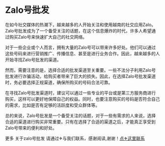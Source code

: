 # Zalo号批发

在如今社交媒体的热潮下，越来越多的人开始关注和使用越南的社交应用Zalo。Zalo号批发成为了一个备受关注的话题，在这个信息爆炸的时代，许多人希望通过购买Zalo号来快速扩大自己的社交网络。

对于一些企业或个人而言，拥有大量的Zalo号可以带来许多好处。他们可以通过这些号码来进行营销推广、传播信息、甚至是进行业务合作。因此，越来越多的人开始寻找Zalo号批发的渠道。

然而，需要注意的是，选择合适的批发渠道至关重要。一些不法分子利用Zalo号批发进行诈骗活动，给购买者带来了巨大的损失。因此，在选择Zalo号批发渠道时，务必要选择正规渠道，确保所购买的号码合法可靠。

在寻找Zalo号批发渠道时，建议可以通过一些专业的平台或是第三方服务商进行购买，这样可以更好地保障自己的权益。同时，也要注意购买的号码是否符合自己的需求，比如是否有足够的活跃度和受众群体等。

总的来说，Zalo号批发是一个备受关注的话题，对于一些有需求的人来说，选择合适的渠道进行购买非常重要。只有在选择了合适的渠道之后，才能真正享受到Zalo号带来的便利和好处。

更多 关于zalo号批发 请通过✈与我们联系，感谢阅读,谢谢！[点✈这里联系](https://ww.k02.cc)
